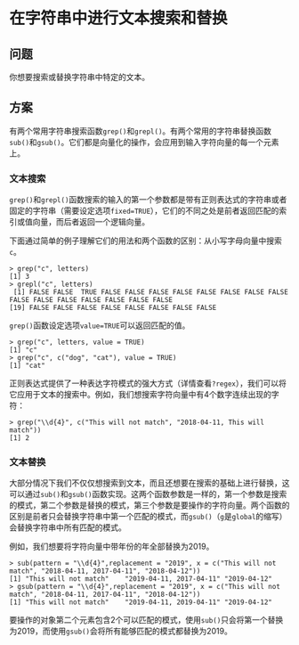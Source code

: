 # 在字符串中进行文本搜索和替换

## 问题

你想要搜索或替换字符串中特定的文本。

## 方案

有两个常用字符串搜索函数`grep()`和`grepl()`。有两个常用的字符串替换函数`sub()`和`gsub()`。它们都是向量化的操作，会应用到输入字符向量的每一个元素上。

### 文本搜索

`grep()`和`grepl()`函数搜索的输入的第一个参数都是带有正则表达式的字符串或者固定的字符串（需要设定选项`fixed=TRUE`），它们的不同之处是前者返回匹配的索引或值向量，而后者返回一个逻辑向量。

下面通过简单的例子理解它们的用法和两个函数的区别：从小写字母向量中搜索`c`。

```
> grep("c", letters)
[1] 3
> grepl("c", letters)
 [1] FALSE FALSE  TRUE FALSE FALSE FALSE FALSE FALSE FALSE FALSE FALSE FALSE FALSE FALSE FALSE FALSE FALSE FALSE
[19] FALSE FALSE FALSE FALSE FALSE FALSE FALSE FALSE
```

`grep()`函数设定选项`value=TRUE`可以返回匹配的值。

```
> grep("c", letters, value = TRUE)
[1] "c"
> grep("c", c("dog", "cat"), value = TRUE)
[1] "cat"
```

正则表达式提供了一种表达字符模式的强大方式（详情查看`?regex`），我们可以将它应用于文本的搜索中。例如，我们想搜索字符向量中有4个数字连续出现的字符：

```
> grep("\\d{4}", c("This will not match", "2018-04-11, This will match"))
[1] 2
```

### 文本替换

大部分情况下我们不仅仅想搜索到文本，而且还想要在搜索的基础上进行替换，这可以通过`sub()`和`gsub()`函数实现。这两个函数参数是一样的，第一个参数是搜索的模式，第二个参数是替换的模式，第三个参数是要操作的字符向量。两个函数的区别是前者只会替换字符串中第一个匹配的模式，而`gsub()`（`g`是`global`的缩写）会替换字符串中所有匹配的模式。

例如，我们想要将字符向量中带年份的年全部替换为2019。

```
> sub(pattern = "\\d{4}",replacement = "2019", x = c("This will not match", "2018-04-11, 2017-04-11", "2018-04-12"))
[1] "This will not match"    "2019-04-11, 2017-04-11" "2019-04-12"            
> gsub(pattern = "\\d{4}",replacement = "2019", x = c("This will not match", "2018-04-11, 2017-04-11", "2018-04-12"))
[1] "This will not match"    "2019-04-11, 2019-04-11" "2019-04-12"   
```

要操作的对象第二个元素包含2个可以匹配的模式，使用`sub()`只会将第一个替换为2019，而使用`gsub()`会将所有能够匹配的模式都替换为2019。







